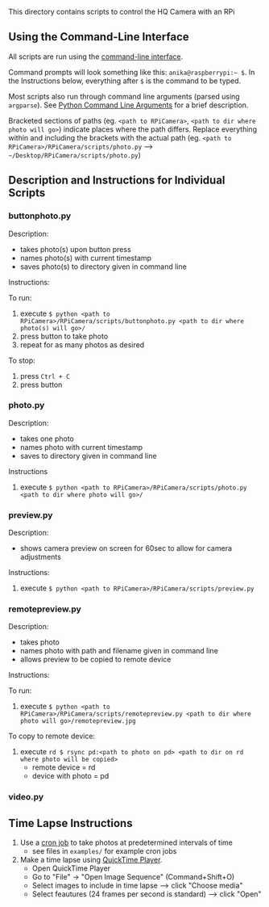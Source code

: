 This directory contains scripts to control the HQ Camera with an RPi

## Using the Command-Line Interface
All scripts are run using the [command-line interface](https://en.wikipedia.org/wiki/Command-line_interface).

Command prompts will look something like this: `anika@raspberrypi:~ $`. In the Instructions below, everything after `$` is the command to be typed.

Most scripts also run through command line arguments (parsed using `argparse`). See [Python Command Line Arguments](https://www.askpython.com/python/python-command-line-arguments) for a brief description.

Bracketed sections of paths (eg. `<path to RPiCamera>`, `<path to dir where photo will go>`) indicate places where the path differs. Replace everything within and including the brackets with the actual path (eg. `<path to RPiCamera>/RPiCamera/scripts/photo.py` --> `~/Desktop/RPiCamera/scripts/photo.py`)


## Description and Instructions for Individual Scripts

### buttonphoto.py

Description:

- takes photo(s) upon button press
- names photo(s) with current timestamp
- saves photo(s) to directory given in command line

Instructions:

To run:
1. execute `$ python <path to RPiCamera>/RPiCamera/scripts/buttonphoto.py <path to dir where photo(s) will go>/`
2. press button to take photo
3. repeat for as many photos as desired

To stop:
1. press `Ctrl + C`
2. press button

### photo.py

Description:

- takes one photo
- names photo with current timestamp
- saves to directory given in command line

Instructions

1. execute `$ python <path to RPiCamera>/RPiCamera/scripts/photo.py <path to dir where photo will go>/`

### preview.py

Description:

- shows camera preview on screen for 60sec to allow for camera adjustments

Instructions:

1. execute `$ python <path to RPiCamera>/RPiCamera/scripts/preview.py`

### remotepreview.py

Description:

- takes photo
- names photo with path and filename given in command line
- allows preview to be copied to remote device

Instructions:

To run:
1. execute `$ python <path to RPiCamera>/RPiCamera/scripts/remotepreview.py <path to dir where photo will go>/remotepreview.jpg`

To copy to remote device:
1. execute `rd $ rsync pd:<path to photo on pd> <path to dir on rd where photo will be copied>`
    - remote device = rd
    - device with photo = pd

### video.py

## Time Lapse Instructions
1. Use a [cron job](https://en.wikipedia.org/wiki/Cron) to take photos at predetermined intervals of time
    - see files in `examples/` for example cron jobs
2. Make a time lapse using [QuickTime Player](https://en.wikipedia.org/wiki/QuickTime).
    - Open QuickTime Player
    - Go to "File" -> "Open Image Sequence" (Command+Shift+O)
    - Select images to include in time lapse --> click "Choose media"
    - Select feautures (24 frames per second is standard) --> click "Open"

